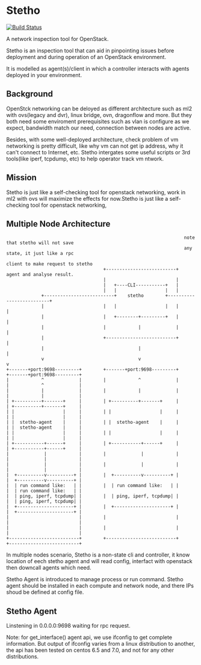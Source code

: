 # Stetho
[![Build Status](https://travis-ci.org/unitedstack/stetho.svg?branch=master)](https://travis-ci.org/unitedstack/stetho)

A network inspection tool for OpenStack.

Stetho is an inspection tool that can aid in pinpointing issues before deployment and during operation of an OpenStack environment.

It is modelled as agent(s)/client in which a controller interacts with agents deployed in your environment.

## Background

OpenStck networking can be deloyed as different architecture such as ml2 with ovs(legacy and dvr), linux bridge, ovn, dragonflow and more. But they both need some enviroment prerequisites such as vlan is configure as we expect, bandwidth match our need, connection between nodes are active.

Besides, with some well-deployed architecture, check problem of vm networking is pretty difficult, like why vm can not get ip address, why it can't connect to Internet, etc. Stetho intergates some useful scripts or 3rd tools(like iperf, tcpdump, etc) to help operator track vm ntwork.

## Mission

Stetho is just like a self-checking tool for openstack networking, work in ml2 with ovs will maximize the effects for now.Stetho is just like a self-checking tool for openstack networking, 


## Multiple Node Architecture

```
                                                                  note that stetho will not save
                                                                  any state, it just like a rpc
                                                                  client to make request to stetho
                                    +--------------------------+  agent and analyse result.
                                    |                          |
                                    |   +----CLI-----------+   |
                                    |   |                  |   |
             +--------------------------+    stetho        +--------------------------+
             |                      |   |                  |   |                      |
             |                      |   +--------+---------+   |                      |
             |                      |            |             |                      |
             |                      +--------------------------+                      |
             |                                   |                                    |
             v                                   v                                    v
+-------+port:9698---------+        +-------+port:9698---------+         +-------+port:9698---------+
|            ^             |        |            ^             |         |            ^             |
|            |             |        |            |             |         |            |             |
| +----------+-------+     |        | +----------+-------+     |         | +----------+-------+     |
| |                  |     |        | |                  |     |         | |                  |     |
| |  stetho-agent    |     |        | |  stetho-agent    |     |         | |  stetho-agent    |     |
| |                  |     |        | |                  |     |         | |                  |     |
| +-----------+------+     |        | +-----------+------+     |         | +-----------+------+     |
|             |            |        |             |            |         |             |            |
|             |            |        |             |            |         |             |            |
|  +----------v----------+ |        |  +----------v----------+ |         |  +----------v----------+ |
|  | run command like:   | |        |  | run command like:   | |         |  | run command like:   | |
|  | ping, iperf, tcpdump| |        |  | ping, iperf, tcpdump| |         |  | ping, iperf, tcpdump| |
|  +---------------------+ |        |  +---------------------+ |         |  +---------------------+ |
|                          |        |                          |         |                          |
|                          |        |                          |         |                          |
+--------------------------+        +--------------------------+         +--------------------------+
```

In multiple nodes scenario, Stetho is a non-state cli and controller, it know location of eech stetho agent and will read config, interfact with openstack then downcall agents which need. 

Stetho Agent is introduced to manage process or run command. Stetho agent should be installed in each compute and network node, and there IPs shoud be defined at config file.

## Stetho Agent

Linstening in 0.0.0.0:9698 waiting for rpc request.

Note: for get_interface() agent api, we use ifconfig to get complete information. But output of ifconfig varies from a linux distribution to another, the api has been tested on centos 6.5 and 7.0, and not for any other distributions.
